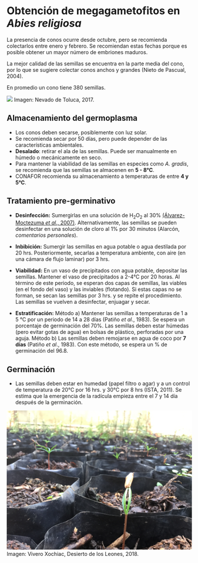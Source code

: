 # Obtención de megagametofitos en *Abies religiosa*

La presencia de conos ocurre desde octubre, pero se recomienda colectarlos entre enero y febrero. Se recomiendan estas fechas porque es posible obtener un mayor número de embriones maduros.

La mejor calidad de las semillas se encuentra en la parte media del cono, por lo que se sugiere colectar conos anchos y grandes (Nieto de Pascual, 2004).

En promedio un cono tiene 380 semillas.

![](Abies_conos.jpg)
Imagen: Nevado de Toluca, 2017.

## Almacenamiento del germoplasma

+ Los conos deben secarse, posiblemente con luz solar.
+ Se recomienda secar por 50 días, pero puede depender de las características ambientales.
+ **Desalado**: retirar el ala de las semillas. Puede ser manualmente en húmedo o mecánicamente en seco.
+ Para mantener la viabilidad de las semillas en especies como *A. gradis*, se recomienda que las semillas se almacenen en **5 - 8°C**.
+ CONAFOR recomienda su almacenamiento a temperaturas de entre **4 y 5°C**.

## Tratamiento pre-germinativo

+ **Desinfección:** Sumergirlas en una solución de H<sub>2</sub>O<sub>2</sub> al 30% [(Álvarez-Moctezuma *et al*., 2007)](http://www.redalyc.org/articulo.oa?id=62914102). Alternativamente, las semillas se pueden desinfectar en una solución de cloro al 1% por 30 minutos (Alarcón, *comentarios personales*).

+ **Inbibición:** Sumergir las semillas en agua potable o agua destilada por 20 hrs. Posteriormente, secarlas a temperatura ambiente, con aire (en una cámara de flujo laminar) por 3 hrs.

+ **Viabilidad:** En un vaso de precipitados con agua potable, depositar las semillas. Mantener el vaso de precipitados a 2-4°C por 20 horas. Al término de este periodo, se esperan dos capas de semillas, las viables (en el fondo del vaso) y las inviables (flotando). Si estas capas no se forman, se secan las semillas por 3 hrs. y se repite el procedimiento. Las semillas se vuelven a desinfectar, enjuagar y secar.

+ **Estratificación:**
Método a) Mantener las semillas a temperaturas de 1 a 5 °C por un periodo de 14 a 28 días (Patiño *et al*., 1983). Se espera un porcentaje de germinación del 70%. Las semillas deben estar húmedas (pero evitar gotas de agua) en bolsas de plástico, perforadas por una aguja.
Método b) Las semillas deben remojarse en agua de coco por **7 días** (Patiño *et al*., 1983). Con este método, se espera un % de germinación del 96.8.

## Germinación

+ Las semillas deben estar en humedad (papel filtro o agar) y a un control de temperatura de 20°C por 16 hrs. y 30°C por 8 hrs (ISTA, 2011). Se estima que la emergencia de la radícula empieza entre el 7 y 14 día después de la germinación.

![](germinadas.jpg)
Imagen: Vivero Xochiac, Desierto de los Leones, 2018.
